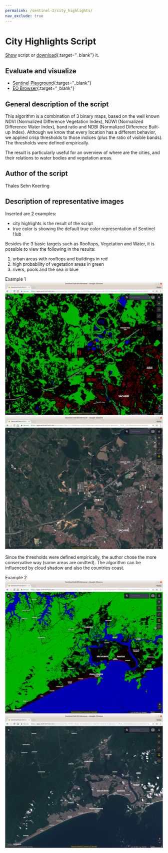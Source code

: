 ```yaml
---
permalink: /sentinel-2/city_highlights/
nav_exclude: true
---
```


# City Highlights Script

<a href="#" id='togglescript'>Show</a> script or [download](script.js){:target="_blank"} it.
<div id='script_view' style="display:none">
{% highlight javascript %}
{% include_relative script.js %}
{% endhighlight %}
</div>

## Evaluate and visualize
 - [Sentinel Playground](https://apps.sentinel-hub.com/sentinel-playground/?source=S2&lat=-23.26295352597338&lng=-46.00567817687988&zoom=13&preset=CUSTOM&layers=B01,B02,B03&maxcc=20&gain=1.0&gamma=1.0&time=2018-11-01%7C2019-05-31&atmFilter=&showDates=false&evalscript=Ly8gZGV0ZWN0aW9uIG9mIHZlZ2V0YXRpb24KTkRWSV9SZWRFZGdlID0gKEIwOCAtIEIwNSkvKEIwOCArIEIwNSkKdGhyZXNob2xkX3ZlZ2V0YXRpb24gPSAwLjQ1ClZlZ2V0YXRpb24gPSBORFZJX1JlZEVkZ2UgPiB0aHJlc2hvbGRfdmVnZXRhdGlvbgoKLy8gY2VyYW1pYyByb29mdG9wIGRldGVjdGlvbgpSQVRJT19SZWQgPSBCMDQvW0IwMStCMDIrQjAzK0IwNCtCMDUrQjA2K0IwN10KTkRCSSA9IChCMTEgLSBCMDgpLyhCMTEgKyBCMDgpCnRocmVzaG9sZF9yb29mdG9wID0gMC4xNApSb29mdG9wID0gKFJBVElPX1JlZCA%2BIHRocmVzaG9sZF9yb29mdG9wKSAmJiAoTkRCSSA%2BIHRocmVzaG9sZF9yb29mdG9wKQoKLy8gd2F0ZXIgZGV0ZWN0aW9uCk5EV0kgPSAoQjAzIC0gQjA4KS8oQjAzICsgQjA4KQp0aHJlc2hvbGRfd2F0ZXIgPSAwLjIKV2F0ZXIgPSBORFdJID4gdGhyZXNob2xkX3dhdGVyCgovLyBnYWluIHRvIG9idGFpbiBzbW9vdGggdmlzdWFsaXphdGlvbgpnYWluID0gMC43CnJldHVybiBbZ2FpbipSb29mdG9wLCBnYWluKlZlZ2V0YXRpb24sIGdhaW4qV2F0ZXJd){:target="_blank"}    
 - [EO Browser](https://apps.sentinel-hub.com/eo-browser/?lat=-23.27588&lng=-46.02095&zoom=13&time=2019-05-27&preset=CUSTOM&datasource=Sentinel-2%20L1C&layers=B01,B02,B03&evalscript=Ly8gZGV0ZWN0aW9uIG9mIHZlZ2V0YXRpb24KTkRWSV9SZWRFZGdlID0gKEIwOCAtIEIwNSkvKEIwOCArIEIwNSkKdGhyZXNob2xkX3ZlZ2V0YXRpb24gPSAwLjQ1ClZlZ2V0YXRpb24gPSBORFZJX1JlZEVkZ2UgPiB0aHJlc2hvbGRfdmVnZXRhdGlvbgoKLy8gY2VyYW1pYyByb29mdG9wIGRldGVjdGlvbgpSQVRJT19SZWQgPSBCMDQvW0IwMStCMDIrQjAzK0IwNCtCMDUrQjA2K0IwN10KTkRCSSA9IChCMTEgLSBCMDgpLyhCMTEgKyBCMDgpCnRocmVzaG9sZF9yb29mdG9wID0gMC4xNApSb29mdG9wID0gKFJBVElPX1JlZCA%2BIHRocmVzaG9sZF9yb29mdG9wKSAmJiAoTkRCSSA%2BIHRocmVzaG9sZF9yb29mdG9wKQoKLy8gd2F0ZXIgZGV0ZWN0aW9uCk5EV0kgPSAoQjAzIC0gQjA4KS8oQjAzICsgQjA4KQp0aHJlc2hvbGRfd2F0ZXIgPSAwLjIKV2F0ZXIgPSBORFdJID4gdGhyZXNob2xkX3dhdGVyCgovLyBnYWluIHRvIG9idGFpbiBzbW9vdGggdmlzdWFsaXphdGlvbgpnYWluID0gMC43CnJldHVybiBbZ2FpbipSb29mdG9wLCBnYWluKlZlZ2V0YXRpb24sIGdhaW4qV2F0ZXJd){:target="_blank"} 


## General description of the script

This algorithm is a combination of 3 binary maps, based on the well known NDVI (Normalized Difference Vegetation Index), NDWI (Normalized Difference Water Index), band ratio and NDBI (Normalized Difference Built-up Index). Although we know that every location has a different behavior, we applied crisp thresholds to those indices (plus the ratio of visible bands). The thresholds were defined empirically.

The result is particularly useful for an overview of where are the cities, and their relations to water bodies and vegetation areas.

## Author of the script

Thales Sehn Koerting

## Description of representative images

Inserted are 2 examples:
- city highlights is the result of the script
- true color is showing the default true color representation of Sentinel Hub

Besides the 3 basic targets such as Rooftops, Vegetation and Water, it is possible to view the following in the results:

1. urban areas with rooftops and buildings in red
2. high probability of vegetation areas in green
3. rivers, pools and the sea in blue

Example 1
![A visualisation with the City Highlights script](fig/example1_cityhighlights.png)
![True color visualisation](fig/example1_truecolor.png)

Since the thresholds were defined empirically, the author chose the more conservative way (some areas are omitted). The algorithm can be influenced by cloud shadow and also the countries coast.

Example 2
![A visualisation with the City Highlights script](fig/example2_cityhighlights.png)
![True color visualisation](fig/example2_truecolor.png)
